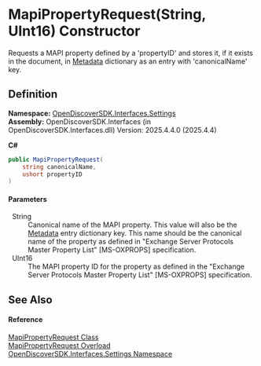 # MapiPropertyRequest(String, UInt16) Constructor


Requests a MAPI property defined by a 'propertyID' and stores it, if it exists in the document, in <a href="f6759da6-46fa-d113-da7f-5575ec427ada">Metadata</a> dictionary as an entry with 'canonicalName' key.



## Definition
**Namespace:** <a href="a1516a26-c3bc-5b32-80d1-92d32506d831">OpenDiscoverSDK.Interfaces.Settings</a>  
**Assembly:** OpenDiscoverSDK.Interfaces (in OpenDiscoverSDK.Interfaces.dll) Version: 2025.4.4.0 (2025.4.4)

**C#**
``` C#
public MapiPropertyRequest(
	string canonicalName,
	ushort propertyID
)
```



#### Parameters
<dl><dt>  String</dt><dd>Canonical name of the MAPI property. This value will also be the <a href="f6759da6-46fa-d113-da7f-5575ec427ada">Metadata</a> entry dictionary key. This name should be the canonical name of the property as defined in "Exchange Server Protocols Master Property List" [MS-OXPROPS] specification.</dd><dt>  UInt16</dt><dd>The MAPI property ID for the property as defined in the "Exchange Server Protocols Master Property List" [MS-OXPROPS] specification.</dd></dl>

## See Also


#### Reference
<a href="3230fb4c-486d-5f1c-7f57-44a6fcd25a61">MapiPropertyRequest Class</a>  
<a href="37dc5527-a460-e5c6-19b2-906ecff4a8d1">MapiPropertyRequest Overload</a>  
<a href="a1516a26-c3bc-5b32-80d1-92d32506d831">OpenDiscoverSDK.Interfaces.Settings Namespace</a>  
